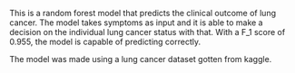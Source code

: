 
This is a random forest model that predicts the clinical outcome of lung cancer. 
The model takes symptoms as input and it is able to make a decision on the individual lung cancer status with that.
With a F_1 score of 0.955, the model is capable of predicting correctly. 


The model was made using a lung cancer dataset gotten from kaggle. 
